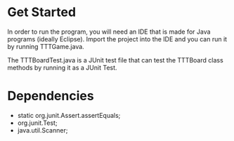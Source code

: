 # Get Started
In order to run the program, you will need an IDE that is made for Java programs (ideally Eclipse). 
Import the project into the IDE and you can run it by running TTTGame.java. 

The TTTBoardTest.java is a JUnit test file that can test the TTTBoard class methods by running it as a JUnit Test. 

# Dependencies
- static org.junit.Assert.assertEquals;
- org.junit.Test;
- java.util.Scanner;


